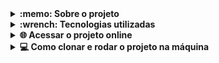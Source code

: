 <details>
  <summary>
    <strong>:memo: Sobre o projeto</strong>
  </summary><br>
  
  - 4° projeto desenvolvido do módulo de Front-end da Trybe
  
  - Aplicação simples que permite pesquisar albúns e músicas de várias bandas e artitas. Será possível também ouvir o preview das músicas e favoritá-las.

</details>

<details>
  <summary>
    <strong>:wrench: Tecnologias utilizadas</strong>
  </summary><br>
  
  - HTML
  - CSS
  - JavaScript
  - React
 
</details>

<details>
  <summary>
    <strong>🌐 Acessar o projeto online</strong>
  </summary><br>
  
  🛑 Recomendo fortemente que teste esta aplicação na sua máquina. Pelo fato da API usada ser pública, ao tentar abrir alguns albuns,
  a API retorna erro de CORS, pelo fato de permitir conexões vindo apenas do endereço http://localhost:3000
  <img src="https://i.ibb.co/c3zf6wQ/Captura-de-tela-de-2022-11-07-17-29-20.png" />

  [Link do site](https://trybetunes-red-five.vercel.app/)

</details>

<details>
  <summary>
    <strong>💻 Como clonar e rodar o projeto na máquina</strong>
  </summary><br>
  
  1- Clone o repositório
  
  <code>git clone git@github.com:FelipeBarbozaa/Trybetunes.git</code>
  
  2- Entre na pasta TrybeTunes
  
  3- Inicie o projeto com:
  
  <code>npm start</code>
</details>
